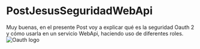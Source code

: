 # PostJesusSeguridadWebApi
Muy buenas, en el presente Post voy a explicar qué es la seguridad Oauth 2 y cómo usarla en un servicio WebApi, haciendo uso de diferentes roles.
![Oauth logo](https://www.google.es/imgres?imgurl=https%3A%2F%2Fcdn.auth0.com%2Fblog%2Fguide-to-oauth2%2Flogo.png&imgrefurl=https%3A%2F%2Fauth0.com%2Fblog%2Foauth2-the-complete-guide%2F&docid=sO5NInA4WIrUfM&tbnid=2nbRJf0Z-VYOHM%3A&vet=10ahUKEwic5Je9ts7dAhUHXMAKHW-KAKgQMwg6KBMwEw..i&w=280&h=280&bih=981&biw=1920&q=oauth%202.0&ved=0ahUKEwic5Je9ts7dAhUHXMAKHW-KAKgQMwg6KBMwEw&iact=mrc&uact=8)
